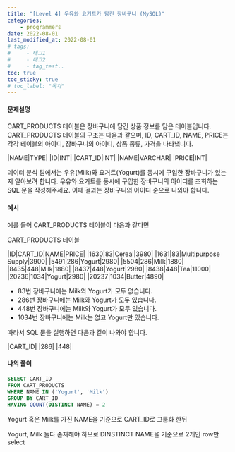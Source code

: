 ```yaml
---
title: "[Level 4] 우유와 요거트가 담긴 장바구니 (MySQL)"
categories: 
    - programmers
date: 2022-08-01
last_modified_at: 2022-08-01
# tags:
#     - 태그1
#     - 태그2
#     - tag_test..
toc: true
toc_sticky: true
# toc_label: "목차"
---
```

#### **문제설명**
CART_PRODUCTS 테이블은 장바구니에 담긴 상품 정보를 담은 테이블입니다. CART_PRODUCTS 테이블의 구조는 다음과 같으며, ID, CART_ID, NAME, PRICE는 각각 테이블의 아이디, 장바구니의 아이디, 상품 종류, 가격을 나타냅니다.

|NAME|TYPE|
|ID|INT|
|CART_ID|INT|
|NAME|VARCHAR|
|PRICE|INT|

데이터 분석 팀에서는 우유(Milk)와 요거트(Yogurt)를 동시에 구입한 장바구니가 있는지 알아보려 합니다. 우유와 요거트를 동시에 구입한 장바구니의 아이디를 조회하는 SQL 문을 작성해주세요. 이때 결과는 장바구니의 아이디 순으로 나와야 합니다.

#### **예시**

예를 들어 CART_PRODUCTS 테이블이 다음과 같다면

CART_PRODUCTS 테이블

|ID|CART_ID|NAME|PRICE|
|1630|83|Cereal|3980|
|1631|83|Multipurpose Supply|3900|
|5491|286|Yogurt|2980|
|5504|286|Milk|1880|
|8435|448|Milk|1880|
|8437|448|Yogurt|2980|
|8438|448|Tea|11000|
|20236|1034|Yogurt|2980|
|20237|1034|Butter|4890|

- 83번 장바구니에는 Milk와 Yogurt가 모두 없습니다.
- 286번 장바구니에는 Milk와 Yogurt가 모두 있습니다.
- 448번 장바구니에는 Milk와 Yogurt가 모두 있습니다.
- 1034번 장바구니에는 Milk는 없고 Yogurt만 있습니다.

따라서 SQL 문을 실행하면 다음과 같이 나와야 합니다.

|CART_ID|
|286|
|448|

#### **나의 풀이**
```sql
SELECT CART_ID
FROM CART_PRODUCTS 
WHERE NAME IN ('Yogurt', 'Milk')
GROUP BY CART_ID
HAVING COUNT(DISTINCT NAME) = 2
```

Yogurt 혹은 Milk를 가진 NAME을 기준으로 CART_ID로 그룹화 한뒤 

Yogurt, Milk 둘다 존재해야 하므로 DINSTINCT NAME을 기준으로 2개인 row만 select